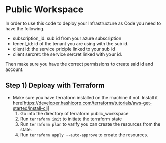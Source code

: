 # Public Workspace
In order to use this code to deploy your Infrastructure as Code you need to have the following.

- subscription_id: sub id from your azure subscription
- tenent_id: id of the tenant you are using with the sub id.
- client id: the service priciple linked to your sub id
- client sercret: the service sercret linked with your id.

Then make sure you have the correct permissions to create said id and account.

## Step 1) Deploay with Terraform
- Make sure you have terraform installed on the machine if not. Install it here[https://developer.hashicorp.com/terraform/tutorials/aws-get-started/install-cli]
  1) Go into the directory of terraform public_workspace
  2) Run `terraform init` to initiate the terraform state
  3) Run `terraform plan` to varify you can create the resources from the state.
  4) Run `terraform apply --auto-approve` to create the resources.

